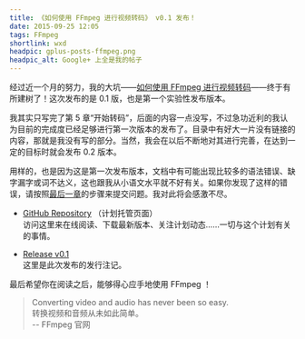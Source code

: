 ```yaml
---
title: 《如何使用 FFmpeg 进行视频转码》 v0.1 发布！
date: 2015-09-25 12:05
tags: FFmpeg
shortlink: wxd
headpic: gplus-posts-ffmpeg.png
headpic_alt: Google+ 上全是我的帖子
---
```


经过近一个月的努力，我的大坑——[如何使用 FFmpeg 进行视频转码][gh repo]——终于有所建树了！这次发布的是 0.1 版，也是第一个实验性发布版本。

<!--more-->

我其实只写完了第 5 章“开始转码”，后面的内容一点没写，不过急功近利的我认为目前的完成度已经足够进行第一次版本的发布了。目录中有好大一片没有链接的内容，那就是我没有写的部分。当然，我会在以后不断地对其进行完善，在达到一定的目标时就会发布 0.2 版本。

用样的，也是因为这是第一次发布版本，文档中有可能出现比较多的语法错误、缺字漏字或词不达义，这也跟我从小语文水平就不好有关。如果你发现了这样的错误，请按照[最后一章][last chapter]的步骤来提交问题。我对此将会感激不尽。

-	[GitHub Repository][gh repo] （计划托管页面）  
	访问这里来在线阅读、下载最新版本、关注计划动态……一切与这个计划有关的事情。

-	[Release v0.1][release]  
	这里是此次发布的发行注记。

最后希望你在阅读之后，能够得心应手地使用 FFmpeg ！

>   Converting video and audio has never been so easy.  
>   转换视频和音频从未如此简单。  
>   -- FFmpeg 官网

[gh repo]: https://github.com/FiveYellowMice/how-to-convert-videos-with-ffmpeg-zh
[last chapter]: https://github.com/FiveYellowMice/how-to-convert-videos-with-ffmpeg-zh/blob/master/10-write-in-end.md
[release]: https://github.com/FiveYellowMice/how-to-convert-videos-with-ffmpeg-zh/releases/tag/v0.1
